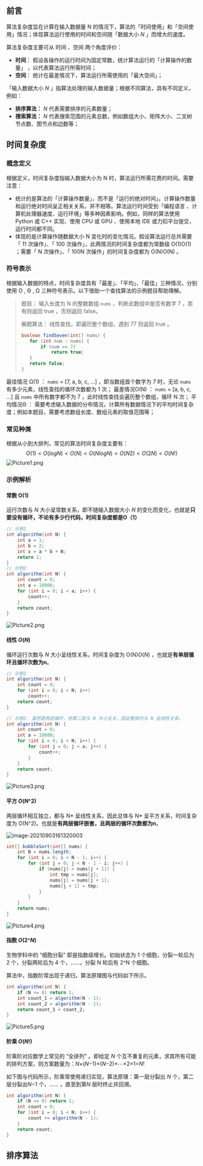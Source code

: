 ## 前言

算法复杂度旨在计算在输入数据量 N 的情况下，算法的「时间使用」和「空间使用」情况；体现算法运行使用的时间和空间随「数据大小 *N* 」而增大的速度。

算法复杂度主要可从 时间 、空间 两个角度评价：

- **时间**： 假设各操作的运行时间为固定常数，统计算法运行的「计算操作的数量」 ，以代表算法运行所需时间；
- **空间**： 统计在最差情况下，算法运行所需使用的「最大空间」；

「输入数据大小 *N* 」指算法处理的输入数据量；根据不同算法，具有不同定义，例如：

- **排序算法：** *N* 代表需要排序的元素数量；
- **搜索算法：** *N* 代表搜索范围的元素总数，例如数组大小、矩阵大小、二叉树节点数、图节点和边数等；



## 时间复杂度

### 概念定义

根据定义，时间复杂度指输入数据大小为 N 时，算法运行所需花费的时间。需要注意：

- 统计的是算法的「计算操作数量」，而不是「运行的绝对时间」。计算操作数量和运行绝对时间呈正相关关系，并不相等。算法运行时间受到「编程语言 、计算机处理器速度、运行环境」等多种因素影响。例如，同样的算法使用 Python 或 C++ 实现、使用 CPU 或 GPU 、使用本地 IDE 或力扣平台提交，运行时间都不同。
- 体现的是计算操作随数据大小 N 变化时的变化情况。假设算法运行总共需要「 11 次操作」、「 100 次操作」，此两情况的时间复杂度都为常数级 O(1)O(1) ；需要「 N 次操作」、「 100N 次操作」的时间复杂度都为 O(N)O(N) 。

### 符号表示

根据输入数据的特点，时间复杂度具有「最差」、「平均」、「最佳」三种情况，分别使用 O , Θ , Ω 三种符号表示。以下借助一个查找算法的示例题目帮助理解。

>题目： 输入长度为 N 的整数数组 `nums` ，判断此数组中是否有数字 7 ，若有则返回 true ，否则返回 false。
>
>解题算法： 线性查找，即遍历整个数组，遇到 77 则返回 true 。
>
>```java
>boolean findSeven(int[] nums) {
>    for (int num : nums) {
>        if (num == 7)
>            return true;
>    }
>    return false;
>}
>```

最佳情况 Ω(1) ：  `nums` = [7, a, b, c, ...] ，即当数组首个数字为 7 时，无论  `nums` 有多少元素，线性查找的循环次数都为 1 次；
最差情况O(N) ：  `nums` = [a, b, c, ...] 且  `nums` 中所有数字都不为 7 ，此时线性查找会遍历整个数组，循环 N 次；
平均情况Θ ： 需要考虑输入数据的分布情况，计算所有数据情况下的平均时间复杂度；例如本题目，需要考虑数组长度、数组元素的取值范围等；

### 常见种类

根据从小到大排列，常见的算法时间复杂度主要有：
$$
O(1)<O(logN)<O(N)<O(NlogN)<O(N2)<O(2N)<O(N!)
$$
![Picture1.png](排序算法.assets/1623519242-UTNefQ-Picture1.png)



### 示例解析

#### 常数 O(1) 

运行次数与 *N* 大小呈常数关系，即不随输入数据大小 *N* 的变化而变化，也就是**只要没有循环，不论有多少行代码，时间复杂度都是O（1）**

```java
// 示例1
int algorithm(int N) {
    int a = 1;
    int b = 2;
    int x = a * b + N;
    return 1;
}
// 示例2
int algorithm(int N) {
    int count = 0;
    int a = 10000;
    for (int i = 0; i < a; i++) {
        count++;
    }
    return count;
}
```

![Picture2.png](排序算法.assets/1623779241-lViysV-Picture2.png)



#### 线性 *O*(*N*) 

循环运行次数与 *N* 大小呈线性关系，时间复杂度为 O(N)*O*(*N*) ，也就是**有单层循环且循环次数为n**。

```java
// 示例1
int algorithm(int N) {
    int count = 0;
    for (int i = 0; i < N; i++)
        count++;
    return count;
}

// 示例2. 虽然是两层循环，但第二层与 N 大小无关，因此整体仍与 N 呈线性关系。
int algorithm(int N) {
    int count = 0;
    int a = 10000;
    for (int i = 0; i < N; i++) {
        for (int j = 0; j < a; j++) {
            count++;
        }
    }
    return count;
}
```

![Picture3.png](排序算法.assets/1623519242-AhnqvJ-Picture3.png)



#### 平方 *O*(*N*^2)

两层循环相互独立，都与 N* 呈线性关系，因此总体与 N* 呈平方关系，时间复杂度为 O(N^2)。也就是**有两层循环嵌套，且两层的循环次数都为n**。

![image-20210903161320003](C:\Users\User\AppData\Roaming\Typora\typora-user-images\image-20210903161320003.png)

```java
int[] bubbleSort(int[] nums) {
    int N = nums.length;
    for (int i = 0; i < N - 1; i++) {
        for (int j = 0; j < N - 1 - i; j++) {
            if (nums[j] > nums[j + 1]) {
                int tmp = nums[j];
                nums[j] = nums[j + 1];
                nums[j + 1] = tmp;
            }
        }
    }
    return nums;
}
```

![Picture4.png](排序算法.assets/1623519242-piiPrs-Picture4.png)



#### 指数 *O*(2^*N*) 

生物学科中的 “细胞分裂” 即是指数级增长。初始状态为 1 个细胞，分裂一轮后为 2 个，分裂两轮后为 4 个，……，分裂 N 轮后有 2^N 个细胞。

算法中，指数阶常出现于递归，算法原理图与代码如下所示。

```java
int algorithm(int N) {
    if (N <= 0) return 1;
    int count_1 = algorithm(N - 1);
    int count_2 = algorithm(N - 1);
    return count_1 + count_2;
}
```

![Picture5.png](排序算法.assets/1623519242-XLBkIT-Picture5.png)



#### 阶乘 *O*(*N*!)

阶乘阶对应数学上常见的 “全排列” 。即给定 *N* 个互不重复的元素，求其所有可能的排列方案，则方案数量为：*N*×(*N*−1)×(*N*−2)×⋯×2×1=*N*!

如下图与代码所示，阶乘常使用递归实现，算法原理：第一层分裂出 *N* 个，第二层分裂出*N*−1 个，…… ，直至到第*N* 层时终止并回溯。

```java
int algorithm(int N) {
    if (N <= 0) return 1;
    int count = 0;
    for (int i = 0; i < N; i++) {
        count += algorithm(N - 1);
    }
    return count;
}
```



## 排序算法

